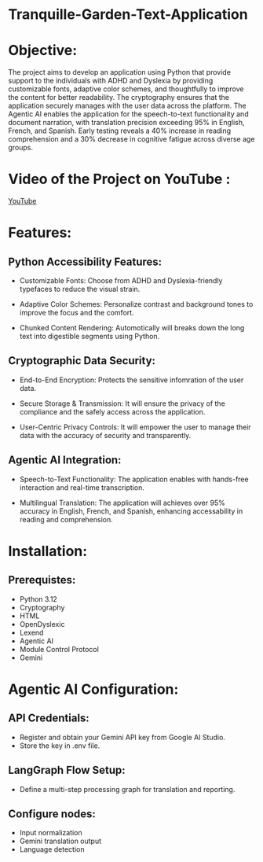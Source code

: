 # Tranquille-Garden-Text-Application

# Objective:

The project aims to develop an application using Python that provide support to the individuals with ADHD and Dyslexia by providing customizable fonts, adaptive color schemes, and thoughtfully to improve the content for better readability.  The cryptography ensures that the application securely manages with the user data across the platform. The Agentic AI enables the application for the speech-to-text functionality and document narration, with translation precision exceeding 95% in English, French, and Spanish. Early testing reveals a 40% increase in reading comprehension and a 30% decrease in cognitive fatigue across diverse age groups.

# Video of the Project on YouTube :

[YouTube](https://youtu.be/8tq_D3wXE_Q)
# Features:

 ## Python Accessibility Features:
 
- Customizable Fonts: Choose from ADHD and Dyslexia-friendly typefaces to reduce the visual strain.
  
- Adaptive Color Schemes: Personalize contrast and background tones to improve the focus and the comfort.
  
- Chunked Content Rendering: Automotically will breaks down the long text into digestible segments using Python.

## Cryptographic Data Security:

- End-to-End Encryption: Protects the sensitive infomration of the user data.
  
- Secure Storage & Transmission: It will ensure the privacy of the compliance and the safely access across the application.
  
- User-Centric Privacy Controls: It will empower the user to manage their data with the accuracy of security and transparently.

## Agentic AI Integration:

- Speech-to-Text Functionality: The application enables with hands-free interaction and real-time transcription.
  
- Multilingual Translation: The application will achieves over 95% accuracy in English, French, and Spanish, enhancing accessability in reading and comprehension.

# Installation:

## Prerequistes:

- Python 3.12
- Cryptography
- HTML
- OpenDyslexic
- Lexend
- Agentic AI
- Module Control Protocol
- Gemini
    
# Agentic AI Configuration:

## API Credentials:

- Register and obtain your Gemini API key from Google AI Studio.
- Store the key in .env file.

## LangGraph Flow Setup:

- Define a multi-step processing graph for translation and reporting.

 ## Configure nodes:
 
- Input normalization
- Gemini translation output
- Language detection

